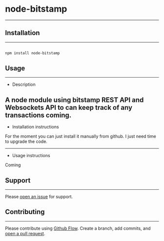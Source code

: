 # node-bitstamp

---
## Installation

---

```sh

npm install node-bitstamp
```

## Usage
---

* Description

A node module using bitstamp REST API and Websockets API to can keep track of any transactions coming.
---
* Installation instructions

For the moment you can just install it manually from github.
I just need time to upgrade the code.

---

* Usage instructions

Coming

## Support

---

Please [open an issue](https://github.com/myNodeModules/node-bitstamp/issues/new) for support.

## Contributing

---

Please contribute using [Github Flow](https://guides.github.com/introduction/flow/). Create a branch, add commits, and [open a pull request](https://github.com/myNodeModules/node-bitstamp/compare/).

